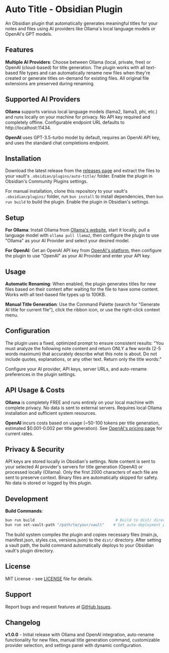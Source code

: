 # Auto Title - Obsidian Plugin

An Obsidian plugin that automatically generates meaningful titles for your notes and files using AI providers like Ollama's local language models or OpenAI's GPT models.

## Features

**Multiple AI Providers**: Choose between Ollama (local, private, free) or OpenAI (cloud-based) for title generation. The plugin works with all text-based file types and can automatically rename new files when they're created or generate titles on-demand for existing files. All original file extensions are preserved during renaming.

## Supported AI Providers

**Ollama** supports various local language models (llama2, llama3, phi, etc.) and runs locally on your machine for privacy. No API key required and completely offline. Configurable endpoint URL defaults to http://localhost:11434.

**OpenAI** uses GPT-3.5-turbo model by default, requires an OpenAI API key, and uses the standard chat completions endpoint.

## Installation

Download the latest release from the [releases page](https://github.com/dpshade/auto-title/releases) and extract the files to your vault's `.obsidian/plugins/auto-title/` folder. Enable the plugin in Obsidian's Community Plugins settings.

For manual installation, clone this repository to your vault's `.obsidian/plugins/` folder, run `bun install` to install dependencies, then `bun run build` to build the plugin. Enable the plugin in Obsidian's settings.

## Setup

**For Ollama**: Install Ollama from [Ollama's website](https://ollama.ai/), start it locally, pull a language model with `ollama pull llama2`, then configure the plugin to use "Ollama" as your AI Provider and select your desired model.

**For OpenAI**: Get an OpenAI API key from [OpenAI's platform](https://platform.openai.com/api-keys), then configure the plugin to use "OpenAI" as your AI Provider and enter your API key.

## Usage

**Automatic Renaming**: When enabled, the plugin generates titles for new files based on their content after waiting for the file to have some content. Works with all text-based file types up to 100KB.

**Manual Title Generation**: Use the Command Palette (search for "Generate AI title for current file"), click the ribbon icon, or use the right-click context menu.

## Configuration

The plugin uses a fixed, optimized prompt to ensure consistent results: "You must analyze the following note content and return ONLY a few words (2-5 words maximum) that accurately describe what this note is about. Do not include quotes, explanations, or any other text. Return only the title words:"

Configure your AI provider, API keys, server URLs, and auto-rename preferences in the plugin settings.

## API Usage & Costs

**Ollama** is completely FREE and runs entirely on your local machine with complete privacy. No data is sent to external servers. Requires local Ollama installation and sufficient system resources.

**OpenAI** incurs costs based on usage (~50-100 tokens per title generation, estimated $0.001-0.002 per title generation). See [OpenAI's pricing page](https://openai.com/pricing) for current rates.

## Privacy & Security

API keys are stored locally in Obsidian's settings. Note content is sent to your selected AI provider's servers for title generation (OpenAI) or processed locally (Ollama). Only the first 2000 characters of each file are sent to preserve context. Binary files are automatically skipped for safety. No data is stored or logged by this plugin.

## Development

**Build Commands**:
```bash
bun run build                                    # Build to dist/ directory
bun run set-vault-path "/path/to/your/vault"    # Set auto-deployment path
```

The build system compiles the plugin and copies necessary files (main.js, manifest.json, styles.css, versions.json) to the `dist/` directory. After setting a vault path, the build command automatically deploys to your Obsidian vault's plugin directory.

## License

MIT License - see [LICENSE](LICENSE) file for details.

## Support

Report bugs and request features at [GitHub Issues](https://github.com/dpshade/auto-title/issues).

## Changelog

**v1.0.0** - Initial release with Ollama and OpenAI integration, auto-rename functionality for new files, manual title generation command, customizable provider selection, and settings panel with dynamic configuration.